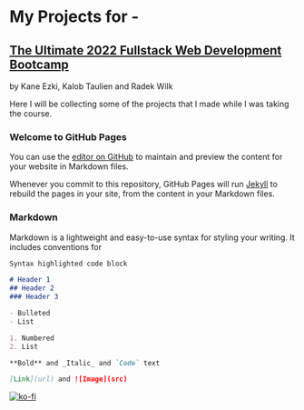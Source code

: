 
# My Projects for -
## [The Ultimate 2022 Fullstack Web Development Bootcamp](https://www.udemy.com/course/the-ultimate-fullstack-web-development-bootcamp/) 
by Kane Ezki, Kalob Taulien and Radek Wilk 

Here I will be collecting some of the projects that I made while I was taking the course.

### Welcome to GitHub Pages

You can use the [editor on GitHub](https://github.com/estherwhite-wd/coursera-test/edit/master/README.md) to maintain and preview the content for your website in Markdown files.

Whenever you commit to this repository, GitHub Pages will run [Jekyll](https://jekyllrb.com/) to rebuild the pages in your site, from the content in your Markdown files.

### Markdown

Markdown is a lightweight and easy-to-use syntax for styling your writing. It includes conventions for

```markdown
Syntax highlighted code block

# Header 1
## Header 2
### Header 3

- Bulleted
- List

1. Numbered
2. List

**Bold** and _Italic_ and `Code` text

[Link](url) and ![Image](src)
```

[![ko-fi](https://ko-fi.com/img/githubbutton_sm.svg)](https://ko-fi.com/N4N86M8BO)
